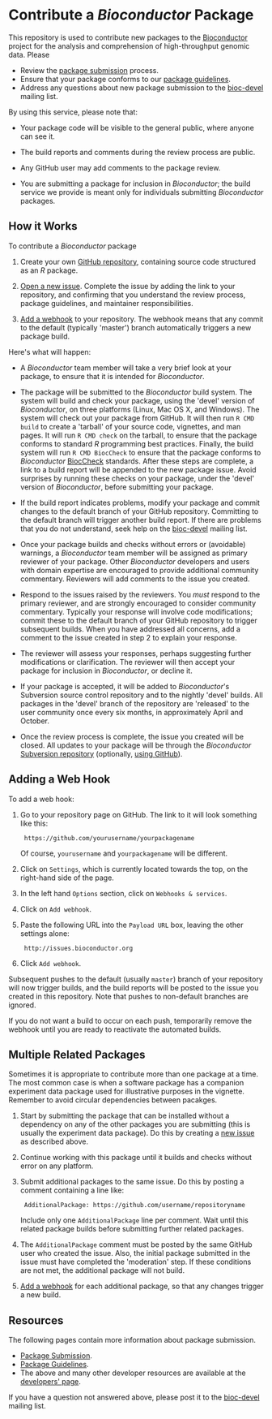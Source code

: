 
# Contribute a _Bioconductor_ Package

This repository is used to contribute new packages to the
[Bioconductor][1] project for the analysis and comprehension of
high-throughput genomic data. Please

- Review the [package submission][7] process.
- Ensure that your package conforms to our [package guidelines][6].
- Address any questions about new package submission to the
  [bioc-devel][9] mailing list.

By using this service, please note that:

* Your package code will be visible to the general public, where
  anyone can see it.

* The build reports and comments during the review process are public.

* Any GitHub user may add comments to the package review.

* You are submitting a package for inclusion in _Bioconductor_; the
  build service we provide is meant only for individuals submitting
  _Bioconductor_ packages.

## How it Works

To contribute a _Bioconductor_ package

1. Create your own [GitHub repository][2], containing source code
   structured as an _R_ package.

2. [Open a new issue][5]. Complete the issue by adding the link to
   your repository, and confirming that you understand the review
   process, package guidelines, and maintainer responsibilities.

3. [Add a webhook][3] to your repository. The webhook means that any
   commit to the default (typically 'master') branch automatically
   triggers a new package build.

Here's what will happen:

* A _Bioconductor_ team member will take a very brief look at your
  package, to ensure that it is intended for _Bioconductor_.

* The package will be submitted to the _Bioconductor_ build
  system. The system will build and check your package, using the
  'devel' version of _Bioconductor_, on three platforms (Linux, Mac OS
  X, and Windows). The system will check out your package from
  GitHub. It will then run `R CMD build` to create a 'tarball' of your
  source code, vignettes, and man pages. It will run `R CMD check` on
  the tarball, to ensure that the package conforms to standard _R_
  programming best practices. Finally, the build system will run `R
  CMD BiocCheck` to ensure that the package conforms to _Bioconductor_
  [BiocCheck][4] standards. After these steps are complete, a link to
  a build report will be appended to the new package issue. Avoid
  surprises by running these checks on your package, under the 'devel'
  version of _Bioconductor_, before submitting your package.

* If the build report indicates problems, modify your package and
  commit changes to the default branch of your GitHub
  repository. Committing to the default branch will trigger another
  build report. If there are problems that you do not understand, seek
  help on the [bioc-devel][9] mailing list.

* Once your package builds and checks without errors or (avoidable)
  warnings, a _Bioconductor_ team member will be assigned as primary
  reviewer of your package.  Other _Bioconductor_ developers and users
  with domain expertise are encouraged to provide additional community
  commentary.  Reviewers will add comments to the issue you created.

* Respond to the issues raised by the reviewers. You _must_ respond to
  the primary reviewer, and are strongly encouraged to consider
  community commentary. Typically your response will involve code
  modifications; commit these to the default branch of your GitHub
  repository to trigger subsequent builds. When you have addressed all
  concerns, add a comment to the issue created in step 2 to explain
  your response.

* The reviewer will assess your responses, perhaps suggesting further
  modifications or clarification. The reviewer will then accept your
  package for inclusion in _Bioconductor_, or decline it.

* If your package is accepted, it will be added to _Bioconductor_'s
  Subversion source control repository and to the nightly 'devel'
  builds. All packages in the 'devel' branch of the repository are
  'released' to the user community once every six months, in
  approximately April and October.

* Once the review process is complete, the issue you created will be
  closed. All updates to your package will be through the
  _Bioconductor_ [Subversion repository][10] (optionally,
  [using GitHub][11]).

## Adding a Web Hook

To add a web hook:

1. Go to your repository page on GitHub. The link to it will look
   something like this:

        https://github.com/yourusername/yourpackagename

   Of course, `yourusername` and `yourpackagename` will be different.

2. Click on `Settings`, which is currently located towards the top, on
   the right-hand side of the page.

3. In the left hand `Options` section, click on `Webhooks & services`.

4. Click on `Add webhook`.

5. Paste the following URL into the `Payload URL` box, leaving the
   other settings alone:

        http://issues.bioconductor.org

6. Click `Add webhook`.

Subsequent pushes to the default (usually `master`) branch of your
repository will now trigger builds, and the build reports will be
posted to the issue you created in this repository.  Note that pushes
to non-default branches are ignored.

If you do not want a build to occur on each push, temporarily remove the
webhook until you are ready to reactivate the automated builds.

## Multiple Related Packages

Sometimes it is appropriate to contribute more than one package at a
time. The most common case is when a software package has a companion
experiment data package used for illustrative purposes in the
vignette. Remember to avoid circular dependencies between pacakges.

1. Start by submitting the package that can be installed without a
   dependency on any of the other packages you are submitting (this is
   usually the experiment data package). Do this by creating a
   [new issue][5] as described above.

2. Continue working with this package until it builds and checks
   without error on any platform.

3. Submit additional packages to the same issue. Do this by posting a
   comment containing a line like:

        AdditionalPackage: https://github.com/username/repositoryname

   Include only one `AdditionalPackage` line per comment.  Wait until
   this related package builds before submitting further related
   packages.

4. The `AdditionalPackage` comment must be posted by the same GitHub
   user who created the issue. Also, the initial package submitted in
   the issue must have completed the 'moderation' step. If these
   conditions are not met, the additional package will not build.

5. [Add a webhook][3] for each additional package, so that any changes
   trigger a new build.

## Resources

The following pages contain more information about package submission.

* [Package Submission][7].
* [Package Guidelines][6].
* The above and many other developer resources are available at the
  [developers' page][8].

If you have a question not answered above, please post it to the
[bioc-devel][9] mailing list.

[1]: https://bioconductor.org
[2]: https://help.github.com/articles/create-a-repo/
[3]: #adding-a-web-hook
[4]: https://bioconductor.org/packages/devel/bioc/html/BiocCheck.html
[5]: ../../issues/new
[6]: https://bioconductor.org/developers/package-guidelines/
[7]: https://bioconductor.org/developers/package-submission/
[8]: https://bioconductor.org/developers/
[9]: https://stat.ethz.ch/mailman/listinfo/bioc-devel
[10]: http://bioconductor.org/developers/how-to/source-control/
[11]: http://bioconductor.org/developers/how-to/git-mirrors/
